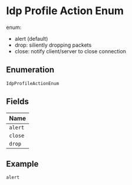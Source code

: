 
# Idp Profile Action Enum

enum:

* alert (default)
* drop: siliently dropping packets
* close: notify client/server to close connection

## Enumeration

`IdpProfileActionEnum`

## Fields

| Name |
|  --- |
| `alert` |
| `close` |
| `drop` |

## Example

```
alert
```

